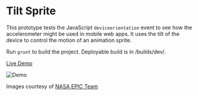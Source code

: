 Tilt Sprite
====

This prototype tests the JavaScript `deviceorientation` event to see how the accelerometer might be used in mobile web apps. It uses the tilt of the device to control the motion of an animation sprite.

Run `grunt` to build the project. Deployable build is in /builds/dev/.

[Live Demo](https://emiliopassi.com/lab/tilt-sprite/)

![Demo](README/demo.gif)

Images courtesy of [NASA EPIC Team](https://epic.gsfc.nasa.gov/)
